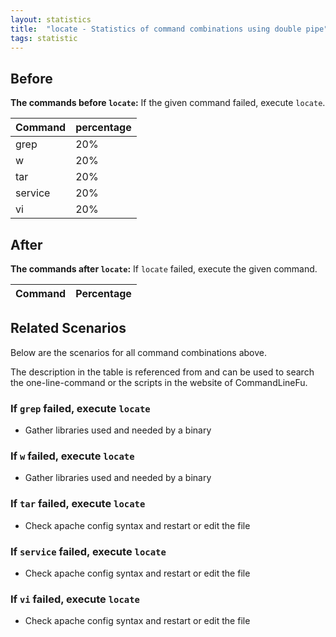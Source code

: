 ```yaml
---
layout: statistics
title:  "locate - Statistics of command combinations using double pipe"
tags: statistic
---
```


## Before

__The commands before `locate`:__ If the given command failed, execute `locate`.

| Command | percentage |
|--------|--------|
| grep | 20% |
| w | 20% |
| tar | 20% |
| service | 20% |
| vi | 20% |



## After

__The commands after `locate`:__ If `locate` failed, execute the given command.

| Command | Percentage | 
|-------|--------|



## Related Scenarios

Below are the scenarios for all command combinations above.

The description in the table is referenced from and can be used to search the one-line-command or the scripts in the website of CommandLineFu.


### If `grep` failed, execute `locate`

- Gather libraries used and needed by a binary

            
### If `w` failed, execute `locate`

- Gather libraries used and needed by a binary

            
### If `tar` failed, execute `locate`

- Check apache config syntax and restart or edit the file

            
### If `service` failed, execute `locate`

- Check apache config syntax and restart or edit the file

            
### If `vi` failed, execute `locate`

- Check apache config syntax and restart or edit the file

            


